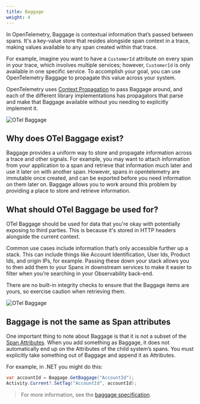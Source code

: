 ```yaml
---
title: Baggage
weight: 4
---
```


In OpenTelemetry, Baggage is contextual information that’s passed between spans.
It's a key-value store that resides alongside span context in a trace, making
values available to any span created within that trace.

For example, imagine you want to have a `CustomerId` attribute on every span in
your trace, which involves multiple services; however, `CustomerId` is only
available in one specific service. To accomplish your goal, you can use
OpenTelemetry Baggage to propagate this value across your system.

OpenTelemetry uses
[Context Propagation](/docs/concepts/signals/traces/#context-propagation) to
pass Baggage around, and each of the different library implementations has
propagators that parse and make that Baggage available without you needing to
explicitly implement it.

![OTel Baggage](/img/otel_baggage.png)

## Why does OTel Baggage exist?

Baggage provides a uniform way to store and propagate information across a trace
and other signals. For example, you may want to attach information from your
application to a span and retrieve that information much later and use it later
on with another span. However, spans in opentelemetry are immutable once
created, and can be exported before you need information on them later on.
Baggage allows you to work around this problem by providing a place to store and
retrieve information.

## What should OTel Baggage be used for?

OTel Baggage should be used for data that you're okay with
potentially exposing to third parties. This is because it's stored in HTTP
headers alongside the current context.

Common use cases include information that’s only accessible further up a stack.
This can include things like Account Identification, User Ids, Product Ids, and
origin IPs, for example. Passing these down your stack allows you to then add
them to your Spans in downstream services to make it easier to filter when
you’re searching in your Observability back-end.

There are no built-in integrity checks to ensure that the Baggage items are
yours, so exercise caution when retrieving them.

![OTel Baggage](/img/otel_baggage-2.png)

## Baggage is not the same as Span attributes

One important thing to note about Baggage is that it is not a subset of the
[Span Attributes](/docs/concepts/signals/traces/#attributes). When you add
something as Baggage, it does not automatically end up on the Attributes of the
child system’s spans. You must explicitly take something out of Baggage and
append it as Attributes.

For example, in .NET you might do this:

```csharp
var accountId = Baggage.GetBaggage("AccountId");
Activity.Current?.SetTag("AccountId", accountId);
```

> For more information, see the [baggage specification][].

[baggage specification]: /docs/reference/specification/overview/#baggage-signal
